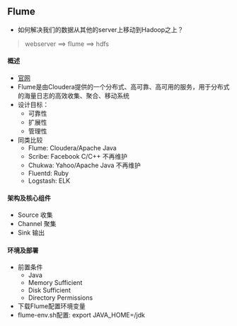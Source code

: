## Flume

* 如何解决我们的数据从其他的server上移动到Hadoop之上？

> webserver ==> flume ==> hdfs

#### 概述

* [官网](http://flume.apache.org)
* Flume是由Cloudera提供的一个分布式、高可靠、高可用的服务，用于分布式的海量日志的高效收集、聚合、移动系统
* 设计目标：
  - 可靠性
  - 扩展性
  - 管理性
* 同类比较
  - Flume: Cloudera/Apache  Java
  - Scribe: Facebook C/C++  不再维护
  - Chukwa: Yahoo/Apache  Java 不再维护
  - Fluentd: Ruby
  - Logstash: ELK 

#### 架构及核心组件

* Source 收集
* Channel 聚集
* Sink 输出

#### 环境及部署

* 前置条件
  - Java
  - Memory Sufficient
  - Disk Sufficient
  - Directory Permissions
* 下载Flume配置环境变量
* flume-env.sh配置: export JAVA_HOME=/jdk